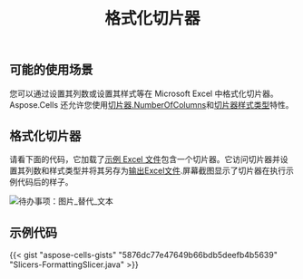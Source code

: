 ﻿---
title: 格式化切片器
type: docs
weight: 20
url: /zh/java/formatting-slicer/
---
## **可能的使用场景**
您可以通过设置其列数或设置其样式等在 Microsoft Excel 中格式化切片器。Aspose.Cells 还允许您使用[切片器.NumberOfColumns](https://reference.aspose.com/cells/java/com.aspose.cells/slicer#NumberOfColumns)和[切片器样式类型](https://reference.aspose.com/cells/java/com.aspose.cells/slicer#StyleType)特性。
## **格式化切片器**
请看下面的代码，它加载了[示例 Excel 文件](67338501.xlsx)包含一个切片器。它访问切片器并设置其列数和样式类型并将其另存为[输出Excel文件](67338500.xlsx).屏幕截图显示了切片器在执行示例代码后的样子。

![待办事项：图片_替代_文本](formatting-slicer_1.png)
## **示例代码**
{{< gist "aspose-cells-gists" "5876dc77e47649b66bdb5deefb4b5639" "Slicers-FormattingSlicer.java" >}}
